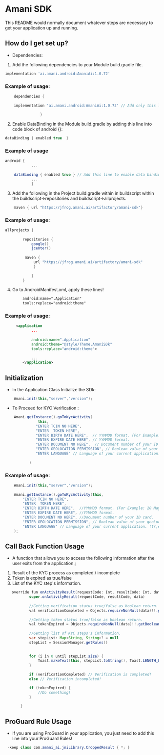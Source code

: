 # Amani SDK #

This README would normally document whatever steps are necessary to get your application up and running.



## How do I get set up? ##

   * Dependencies:

   1. Add the following dependencies to your Module build.gradle file.
```groovy
implementation 'ai.amani.android:AmaniAi:1.0.72' 
```
### Example of usage: ###

```groovy
    dependencies { 
    
    implementation 'ai.amani.android:AmaniAi:1.0.72' // Add only this line
    
                }  
```

   2. Enable DataBinding in the Module build.gradle by adding this line into code block of android {}:
   
```groovy
dataBinding { enabled true  } 
```
### Example of usage ###
     
```groovy
android { 
            ...
    
    dataBinding { enabled true } // Add this line to enable data binding feature.
            ...
            }
```

  3. Add the following in the Project build.gradle within in buildscript within the buildscript->repositories and buildscript->allprojects.
```gradle  
    maven { url "https://jfrog.amani.ai/artifactory/amani-sdk"}
```
### Example of usage:
  
```groovy
allprojects {
            
        repositories {
            google()
            jcenter()
            
         maven {
             url "https://jfrog.amani.ai/artifactory/amani-sdk"
             }
    
            }
        }
```
4. Go to AndroidManifest.xml, apply these lines!
 
```xml
        android:name=".Application"
        tools:replace="android:theme" 
```


### Example of usage:
 
```xml
     <application
            ...
            
            android:name=".Application"
            android:theme="@style/Theme.AmaniSDk"
            tools:replace="android:theme">
             
            ...
        </application>
```

## Initialization ##
 
 * In the Application Class Initialize the SDk:    
 
```java   
    Amani.init(this,"server","version");
```

 * To Proceed for KYC Verification : 
        
        
```java    
    Amani.getInstance().goToKycActivity(
               this,
              "ENTER TCIN NO HERE",
              "ENTER  TOKEN HERE",
              "ENTER BIRTH DATE HERE",  // YYMMDD format. (For Example: 20 May 1990 is 900520).
              "ENTER EXPIRE DATE HERE", // YYMMDD format.
              "ENTER DOCUMENT NO HERE",  // Document number of your ID card.
              "ENTER GEOLOCATION PERMISSION", // Boolean value of your geoLocation value. (true/false)
              "ENTER LANGUAGE" // Language of your current application. (tr,en,zh etc.)   
    
           )
```
        
### Example of usage:

```java
    Amani.init(this,"server","version"); 
    
    Amani.getInstance().goToKycActivity(this,
        "ENTER TCIN NO HERE", 
        "ENTER  TOKEN HERE",
        "ENTER BIRTH DATE HERE",  //YYMMDD format. (For Example: 20 May 1990 is 900520).
        "ENTER EXPIRE DATE HERE", //YYMMDD format.
        "ENTER DOCUMENT NO HERE". //Document number of your ID card.
        "ENTER GEOLOCATION PERMISSION", // Boolean value of your geoLocation value. (true/false)
        "ENTER LANGUAGE" // Language of your current application. (tr,en,zh etc.) 
    );
```
## Call Back Function Usage ##

   * A function that allows you to access the following information after the user exits from the application.;
   
   1. Result of the KYC process as completed / incomplete 
   2. Token is expired as true/false
   3. List of the KYC step's information.
   
```java
   override fun onActivityResult(requestCode: Int, resultCode: Int, data: Intent?) {
           super.onActivityResult(requestCode, resultCode, data)
   
           //Getting verification status true/false as boolean return.
           val verificationCompleted = Objects.requireNonNull(data)!!.getBooleanExtra("ON_SUCCESS", false)
   
           //Getting token status true/false as boolean return.
           val tokenExpired = Objects.requireNonNull(data)!!.getBooleanExtra("TOKEN_EXPIRED", false)
   
           //Getting list of KYC steps's information.
           var stepList: Map<String, String>? = null
           stepList = SessionManager.getRules()
   
   
           for (i in 0 until stepList.size) {
               Toast.makeText(this, stepList.toString(), Toast.LENGTH_LONG).show() // As an example of KYC step list.
           }
   
           if (verificationCompleted) // Verification is completed!
           else // Verification incompleted!     

           if (tokenExpired) {
               //Do something!
           }
   
       }
```    

## ProGuard Rule Usage ##
    
   * If you are using ProGuard in your application, you just need to add this line into your ProGuard Rules!
   
   ```java
    -keep class com.amani_ai.jniLibrary.CroppedResult { *; }
   ```     

